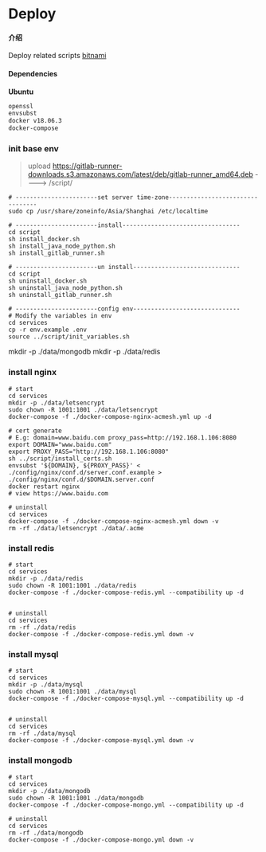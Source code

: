 # Deploy

#### 介绍
Deploy related scripts
[bitnami](https://hub.docker.com/u/bitnami)

#### Dependencies

**Ubuntu**

```txt
openssl
envsubst
docker v18.06.3
docker-compose
```

### init base env

> upload https://gitlab-runner-downloads.s3.amazonaws.com/latest/deb/gitlab-runner_amd64.deb 
>    ----> /script/
```shell
# -----------------------set server time-zone---------------------------------
sudo cp /usr/share/zoneinfo/Asia/Shanghai /etc/localtime

# -----------------------install---------------------------------
cd script
sh install_docker.sh
sh install_java_node_python.sh
sh install_gitlab_runner.sh

# -----------------------un install------------------------------
cd script
sh uninstall_docker.sh
sh uninstall_java_node_python.sh
sh uninstall_gitlab_runner.sh

# -----------------------config env------------------------------
# Modify the variables in env
cd services
cp -r env.example .env
source ../script/init_variables.sh
```
mkdir -p ./data/mongodb
mkdir -p ./data/redis
### install nginx

```shell
# start
cd services
mkdir -p ./data/letsencrypt
sudo chown -R 1001:1001 ./data/letsencrypt
docker-compose -f ./docker-compose-nginx-acmesh.yml up -d

# cert generate
# E.g: domain=www.baidu.com proxy_pass=http://192.168.1.106:8080
export DOMAIN="www.baidu.com"
export PROXY_PASS="http://192.168.1.106:8080"
sh ../script/install_certs.sh
envsubst '${DOMAIN}, ${PROXY_PASS}' < ./config/nginx/conf.d/server.conf.example > ./config/nginx/conf.d/$DOMAIN.server.conf
docker restart nginx
# view https://www.baidu.com

# uninstall 
cd services
docker-compose -f ./docker-compose-nginx-acmesh.yml down -v
rm -rf ./data/letsencrypt ./data/.acme
```


### install redis

```shell
# start
cd services
mkdir -p ./data/redis
sudo chown -R 1001:1001 ./data/redis
docker-compose -f ./docker-compose-redis.yml --compatibility up -d


# uninstall 
cd services
rm -rf ./data/redis
docker-compose -f ./docker-compose-redis.yml down -v
```

### install mysql

```shell
# start
cd services
mkdir -p ./data/mysql
sudo chown -R 1001:1001 ./data/mysql
docker-compose -f ./docker-compose-mysql.yml --compatibility up -d


# uninstall 
cd services
rm -rf ./data/mysql
docker-compose -f ./docker-compose-mysql.yml down -v
```

### install mongodb

```shell
# start
cd services
mkdir -p ./data/mongodb
sudo chown -R 1001:1001 ./data/mongodb
docker-compose -f ./docker-compose-mongo.yml --compatibility up -d

# uninstall 
cd services
rm -rf ./data/mongodb
docker-compose -f ./docker-compose-mongo.yml down -v
```